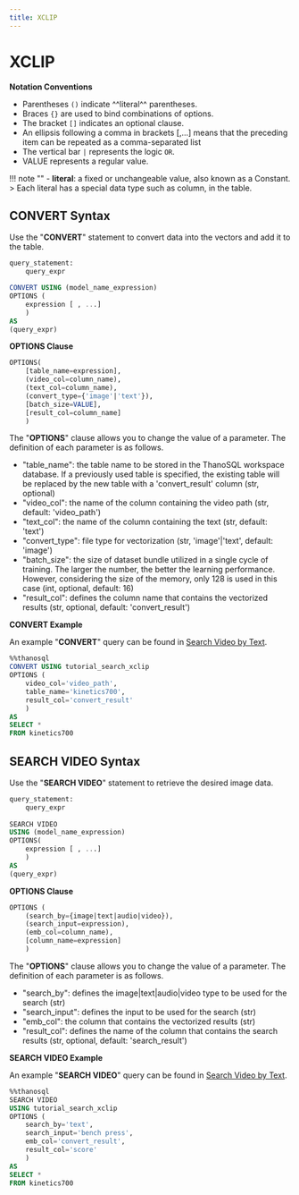 ```yaml
---
title: XCLIP
---
```


# __XCLIP__

__Notation Conventions__

- Parentheses `()` indicate ^^literal^^ parentheses.
- Braces `{}` are used to bind combinations of options.
- The bracket `[]` indicates an optional clause.
- An ellipsis following a comma in brackets [,...] means that the preceding item can be repeated as a comma-separated list
- The vertical bar `|` represents the logic `OR`.
- VALUE represents a regular value.

!!! note ""
    - __literal__: a fixed or unchangeable value, also known as a Constant.
    > Each literal has a special data type such as column, in the table.

## __CONVERT Syntax__

Use the "__CONVERT__" statement to convert data into the vectors and add it to the table.

```sql
query_statement:
    query_expr

CONVERT USING (model_name_expression)
OPTIONS (
    expression [ , ...]
    )
AS
(query_expr)
```

__OPTIONS Clause__

```sql
OPTIONS(
    [table_name=expression],
    (video_col=column_name),
    (text_col=column_name),
    (convert_type={'image'|'text'}),
    [batch_size=VALUE],
    [result_col=column_name]
    )
```

The "__OPTIONS__" clause allows you to change the value of a parameter. The definition of each parameter is as follows.

- "table_name": the table name to be stored in the ThanoSQL workspace database. If a previously used table is specified, the existing table will be replaced by the new table with a 'convert_result' column (str, optional)
- "video_col": the name of the column containing the video path (str, default: 'video_path')
- "text_col": the name of the column containing the text (str, default: 'text')
- "convert_type": file type for vectorization (str, 'image'|'text', default: 'image')
- "batch_size": the size of dataset bundle utilized in a single cycle of training. The larger the number, the better the learning performance. However, considering the size of the memory, only 128 is used in this case (int, optional, default: 16) 
- "result_col": defines the column name that contains the vectorized results (str, optional, default: 'convert_result')


__CONVERT Example__

An example "__CONVERT__" query can be found in [Search Video by Text](/en/tutorials/thanosql_search/search_video_by_text/).

```sql
%%thanosql
CONVERT USING tutorial_search_xclip
OPTIONS (
    video_col='video_path',
    table_name='kinetics700',
    result_col='convert_result'
    )
AS
SELECT *
FROM kinetics700
```

## __SEARCH VIDEO Syntax__

Use the "__SEARCH VIDEO__" statement to retrieve the desired image data.

```sql
query_statement:
    query_expr
    
SEARCH VIDEO 
USING (model_name_expression)
OPTIONS(
    expression [ , ...]
    )
AS
(query_expr)
```

__OPTIONS Clause__

```sql
OPTIONS (
    (search_by={image|text|audio|video}),
    (search_input=expression),
    (emb_col=column_name),
    [column_name=expression]
    )
```

The "__OPTIONS__" clause allows you to change the value of a parameter. The definition of each parameter is as follows.

- "search_by": defines the image|text|audio|video type to be used for the search (str)
- "search_input": defines the input to be used for the search (str)
- "emb_col": the column that contains the vectorized results (str)
- "result_col": defines the name of the column that contains the search results (str, optional, default: 'search_result')


__SEARCH VIDEO Example__

An example "__SEARCH VIDEO__" query can be found in [Search Video by Text](/en/tutorials/thanosql_search/search_video_by_text/).

```sql
%%thanosql
SEARCH VIDEO 
USING tutorial_search_xclip
OPTIONS (
    search_by='text',
    search_input='bench press',
    emb_col='convert_result',
    result_col='score'
    )
AS 
SELECT * 
FROM kinetics700
```
